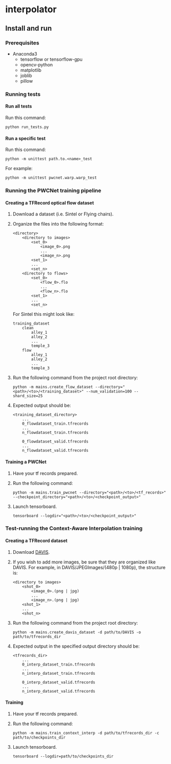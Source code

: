 # interpolator

## Install and run

### Prerequisites

*   Anaconda3
    *   tensorflow or tensorflow-gpu
    *   opencv-python
    *   matplotlib
    *   joblib
    *   pillow
    
### Running tests

#### Run all tests

Run this command:

```
python run_tests.py
```

#### Run a specific test

Run this command:

```
python -m unittest path.to.<name>_test
```

For example:

```
python -m unittest pwcnet.warp.warp_test
```

### Running the PWCNet training pipeline

#### Creating a TFRecord optical flow dataset

1.  Download a dataset (i.e. Sintel or Flying chairs).

2.  Organize the files into the following format:

    ```
    <directory>
        <directory to images>
            <set_0>
                <image_0>.png
                ...
                <image_n>.png
            <set_1>
            ...
            <set_n>
        <directory to flows>
            <set_0>
                <flow_0>.flo
                ...
                <flow_n>.flo
            <set_1>
            ...
            <set_n>
    ```
    
    For Sintel this might look like:
    
    ```
    training_dataset
        clean
            alley_1
            alley_2
            ...
            temple_3
        flow
            alley_1
            alley_2
            ...
            temple_3
    ```
    
3.  Run the following command from the project root directory:

    ```
    python -m mains.create_flow_dataset --directory="<path>/<to>/<training_dataset>" --num_validation=100 --shard_size=25
    ```

4.  Expected output should be:

    ```
    <training_dataset_directory>
        ...
        0_flowdataset_train.tfrecords
        ...
        n_flowdataset_train.tfrecords
        
        0_flowdataset_valid.tfrecords
        ...
        n_flowdataset_valid.tfrecords
    ```
    
#### Training a PWCNet

1.  Have your tf records prepared.

2.  Run the following command:

    ```
    python -m mains.train_pwcnet --directory="<path>/<to>/<tf_records>" --checkpoint_directory="<path>/<to>/<checkpoint_output>"
    ```

3.  Launch tensorboard.

    ```
    tensorboard --logdir="<path>/<to>/<checkpoint_output>"
    ```

### Test-running the Context-Aware Interpolation training

#### Creating a TFRecord dataset

1.  Download [DAVIS](https://davischallenge.org/davis2017/code.html).

2.  If you wish to add more images, be sure that they are organized like DAVIS.
    For example, in DAVIS/JPEGImages/(480p | 1080p), the structure is:

    ```
    <directory to images>
        <shot_0>
            <image_0>.(png | jpg)
            ...
            <image_n>.(png | jpg)
        <shot_1>
        ...
        <shot_n>
    ```
    
3.  Run the following command from the project root directory:

    ```
    python -m mains.create_davis_dataset -d path/to/DAVIS -o path/to/tfrecords_dir
    ```

4.  Expected output in the specified output directory should be:

    ```
    <tfrecords_dir>
        ...
        0_interp_dataset_train.tfrecords
        ...
        n_interp_dataset_train.tfrecords
        
        0_interp_dataset_valid.tfrecords
        ...
        n_interp_dataset_valid.tfrecords
    ```
    
#### Training

1.  Have your tf records prepared.

2.  Run the following command:

    ```
    python -m mains.train_context_interp -d path/to/tfrecords_dir -c path/to/checkpoints_dir
    ```

3.  Launch tensorboard.

    ```
    tensorboard --logdir=path/to/checkpoints_dir
    ```